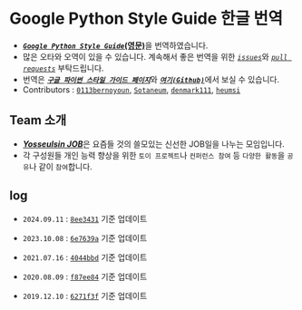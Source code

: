 # Google Python Style Guide 한글 번역

- [**_`Google Python Style Guide`_(영문)**](http://google.github.io/styleguide/pyguide.html)을 번역하였습니다.
- 많은 오타와 오역이 있을 수 있습니다. 계속해서 좋은 번역을 위한 [_`issues`_](https://github.com/Yosseulsin-JOB/Google-Python-Style-Guide-kor/issues)와 [_`pull requests`_](https://github.com/Yosseulsin-JOB/Google-Python-Style-Guide-kor/pulls) 부탁드립니다.
- 번역은 [**_`구글 파이썬 스타일 가이드 페이지`_**](https://yosseulsin-job.github.io/Google-Python-Style-Guide-kor)와 [**_`여기(Github)`_**](https://github.com/Yosseulsin-JOB/Google-Python-Style-Guide-kor/blob/master/Google%20Python%20Style%20Guide%20kor.md)에서 보실 수 있습니다.
- Contributors : [`0113bernoyoun`](https://github.com/0113bernoyoun), [`Sotaneum`](https://github.com/Sotaneum), [`denmark111`](https://github.com/denmark111), [`heumsi`](https://github.com/heumsi)

## Team 소개

- [**_Yosseulsin JOB_**](https://github.com/Yosseulsin-JOB)은 요즘들 것의 쓸모있는 신선한 JOB일을 나누는 모임입니다.
- 각 구성원들 개인 능력 향상을 위한 `토이 프로젝트`나 `컨퍼런스 참여` 등 `다양한 활동`을 `공유`나 같이 `참여`합니다.

## log

- `2024.09.11` : [`8ee3431`](https://github.com/Yosseulsin-JOB/Google-Python-Style-Guide-kor/releases/tag/8ee3431) 기준 업데이트

- `2023.10.08` : [`6e7639a`](https://github.com/Yosseulsin-JOB/Google-Python-Style-Guide-kor/releases/tag/6e7639a) 기준 업데이트

- `2021.07.16` : [`4044bbd`](https://github.com/Yosseulsin-JOB/Google-Python-Style-Guide-kor/releases/tag/4044bbd) 기준 업데이트

- `2020.08.09` : [`f87ee84`](https://github.com/Yosseulsin-JOB/Google-Python-Style-Guide-kor/releases/tag/f87ee84) 기준 업데이트

- `2019.12.10` : [`6271f3f`](https://github.com/Yosseulsin-JOB/Google-Python-Style-Guide-kor/releases/tag/6271f3f) 기준 업데이트
